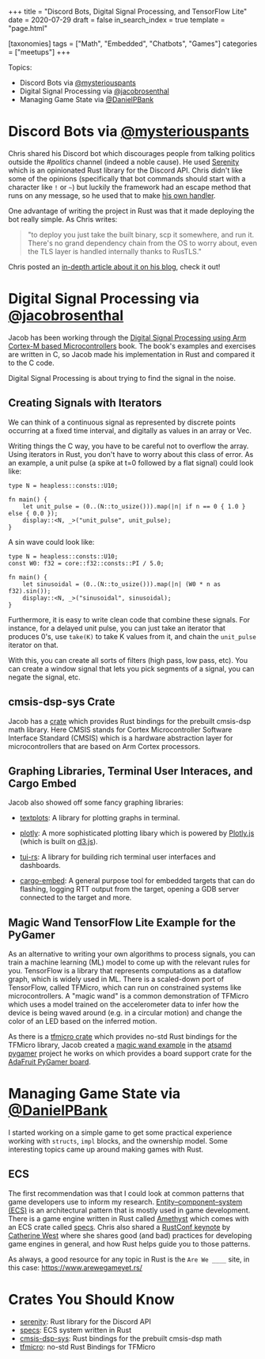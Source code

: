 +++
title = "Discord Bots, Digital Signal Processing, and TensorFlow Lite"
date = 2020-07-29
draft = false
in_search_index = true
template = "page.html"

[taxonomies] 
tags = ["Math", "Embedded", "Chatbots", "Games"]
categories = ["meetups"]
+++

Topics:

-   Discord Bots via [@mysteriouspants](https://github.com/mysteriouspants)
-   Digital Signal Processing via [@jacobrosenthal](https://github.com/jacobrosenthal)
-   Managing Game State via [@DanielPBank](https://github.com/danielbank)

<!-- more -->

# Discord Bots via [@mysteriouspants](https://github.com/mysteriouspants)

Chris shared his Discord bot which discourages people from talking politics outside the _#politics_ channel (indeed a noble cause). He used [Serenity](https://crates.io/crates/serenity) which is an opinionated Rust library for the Discord API. Chris didn't like some of the opinions (specifically that bot commands should start with a character like `!` or `~`) but luckily the framework had an escape method that runs on any message, so he used that to make [his own handler](https://github.com/mysteriouspants/mysteriousbot/blob/caba97f1d219076c28e45f61648e4675e3166a3b/src/mysterious_message_handler.rs).

One advantage of writing the project in Rust was that it made deploying the bot really simple. As Chris writes:

> "to deploy you just take the built binary, scp it somewhere, and run it. There's no grand dependency chain from the OS to worry about, even the TLS layer is handled internally thanks to RusTLS."

Chris posted an [in-depth article about it on his blog](https://www.mysteriouspants.com/blog/mysteriousbot-weekend-notes/), check it out!

# Digital Signal Processing via [@jacobrosenthal](https://github.com/jacobrosenthal)

Jacob has been working through the [Digital Signal Processing using Arm Cortex-M based Microcontrollers](https://www.arm.com/resources/education/books/dsptextbook) book. The book's examples and exercises are written in C, so Jacob made his implementation in Rust and compared it to the C code.

Digital Signal Processing is about trying to find the signal in the noise.

## Creating Signals with Iterators

We can think of a continuous signal as represented by discrete points occurring at a fixed time interval, and digitally as values in an array or Vec.

Writing things the C way, you have to be careful not to overflow the array. Using iterators in Rust, you don't have to worry about this class of error. As an example, a unit pulse (a spike at t=0 followed by a flat signal) could look like:

```
type N = heapless::consts::U10;

fn main() {
    let unit_pulse = (0..(N::to_usize())).map(|n| if n == 0 { 1.0 } else { 0.0 });
    display::<N, _>("unit_pulse", unit_pulse);
}
```

A sin wave could look like:

```
type N = heapless::consts::U10;
const W0: f32 = core::f32::consts::PI / 5.0;

fn main() {
    let sinusoidal = (0..(N::to_usize())).map(|n| (W0 * n as f32).sin());
    display::<N, _>("sinusoidal", sinusoidal);
}
```

Furthermore, it is easy to write clean code that combine these signals. For instance, for a delayed unit pulse, you can just take an iterator that produces 0's, use `take(K)` to take K values from it, and chain the `unit_pulse` iterator on that.

With this, you can create all sorts of filters (high pass, low pass, etc). You can create a window signal that lets you pick segments of a signal, you can negate the signal, etc.

## cmsis-dsp-sys Crate

Jacob has a [crate](https://crates.io/crates/cmsis-dsp-sys) which provides Rust bindings for the prebuilt cmsis-dsp math library. Here CMSIS stands for Cortex Microcontroller Software Interface Standard (CMSIS) which is a hardware abstraction layer for microcontrollers that are based on Arm Cortex processors.

## Graphing Libraries, Terminal User Interaces, and Cargo Embed

Jacob also showed off some fancy graphing libraries:

-   [textplots](https://crates.io/crates/textplots): A library for plotting graphs in terminal.

-   [plotly](https://crates.io/crates/plotly): A more sophisticated plotting libary which is powered by [Plotly.js](https://plotly.com/javascript/) (which is built on [d3.js](https://d3js.org/)).

-   [tui-rs](https://github.com/fdehau/tui-rs): A library for building rich terminal user interfaces and dashboards.

-   [cargo-embed](https://crates.io/crates/cargo-embed): A general purpose tool for embedded targets that can do flashing, logging RTT output from the target, opening a GDB server connected to the target and more.

## Magic Wand TensorFlow Lite Example for the PyGamer

As an alternative to writing your own algorithms to process signals, you can train a machine learning (ML) model to come up with the relevant rules for you. TensorFlow is a library that represents computations as a dataflow graph, which is widely used in ML. There is a scaled-down port of TensorFlow, called TFMicro, which can run on constrained systems like microcontrollers. A "magic wand" is a common demonstration of TFMicro which uses a model trained on the accelerometer data to infer how the device is being waved around (e.g. in a circular motion) and change the color of an LED based on the inferred motion.

As there is a [tfmicro crate](https://crates.io/crates/tfmicro) which provides no-std Rust bindings for the TFMicro library, Jacob created a [magic wand example](https://github.com/jacobrosenthal/atsamd/blob/tfmicro/boards/pygamer/examples/magic_wand.rs) in the [atsamd pygamer](https://github.com/atsamd-rs/atsamd/tree/master/boards/pygamer) project he works on which provides a board support crate for the [AdaFruit PyGamer board](https://www.adafruit.com/product/4242).

# Managing Game State via [@DanielPBank](https://github.com/danielbank)

I started working on a simple game to get some practical experience working with `structs`, `impl` blocks, and the ownership model. Some interesting topics came up around making games with Rust.

## ECS

The first recommendation was that I could look at common patterns that game developers use to inform my research. [Entity–component–system (ECS)](https://en.wikipedia.org/wiki/Entity_component_system) is an architectural pattern that is mostly used in game development. There is a game engine written in Rust called [Amethyst](https://amethyst.rs/) which comes with an ECS crate called [specs](https://crates.io/crates/specs). Chris also shared a [RustConf keynote](https://www.youtube.com/watch?v=aKLntZcp27M) by [Catherine West](https://github.com/kyren) where she shares good (and bad) practices for developing game engines in general, and how Rust helps guide you to those patterns.

As always, a good resource for any topic in Rust is the `Are We ____` site, in this case: https://www.arewegameyet.rs/

# Crates You Should Know

-   [serenity](https://crates.io/crates/serenity): Rust library for the Discord API
-   [specs](https://crates.io/crates/specs): ECS system written in Rust
-   [cmsis-dsp-sys](https://crates.io/crates/cmsis-dsp-sys): Rust bindings for the prebuilt cmsis-dsp math
-   [tfmicro](https://crates.io/crates/tfmicro): no-std Rust Bindings for TFMicro
